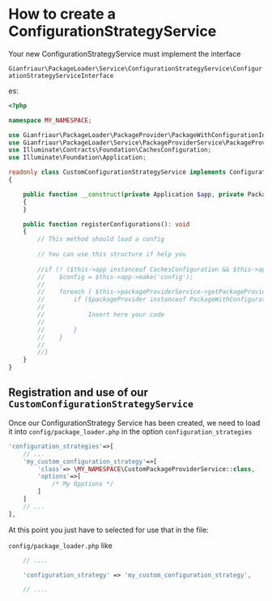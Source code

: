# How to create a ConfigurationStrategyService

Your new ConfigurationStrategyService must implement the interface

`Gianfriaur\PackageLoader\Service\ConfigurationStrategyService\ConfigurationStrategyServiceInterface`

es:

```PHP
<?php

namespace MY_NAMESPACE;

use Gianfriaur\PackageLoader\PackageProvider\PackageWithConfigurationInterface;
use Gianfriaur\PackageLoader\Service\PackageProviderService\PackageProviderServiceInterface;
use Illuminate\Contracts\Foundation\CachesConfiguration;
use Illuminate\Foundation\Application;

readonly class CustomConfigurationStrategyService implements ConfigurationStrategyServiceInterface
{

    public function __construct(private Application $app, private PackageProviderServiceInterface $packageProviderService, private array $options)
    {
    }

    public function registerConfigurations(): void
    {
        // This method should load a config
        
        // You can use this structure if help you
    
        //if (! ($this->app instanceof CachesConfiguration && $this->app->configurationIsCached())) {
        //    $config = $this->app->make('config');
        //
        //    foreach ( $this->packageProviderService->getPackageProviders() as $package_name => $packageProvider){
        //        if ($packageProvider instanceof PackageWithConfigurationInterface){
        //
        //            Insert here your code
        //    
        //        }
        //    }
        //
        //}
    }
}

```


## Registration and use of our `CustomConfigurationStrategyService`

Once our ConfigurationStrategy Service has been created, we need to load it into
`config/package_loader.php` in the option `configuration_strategies`

```PHP
'configuration_strategies'=>[
    // ...
    'my_custom_configuration_strategy'=>[
        'class'=> \MY_NAMESPACE\CustomPackageProviderService::class,
        'options'=>[
            /* My Opptions */
        ]
    ]
    // ...
],
```

At this point you just have to selected for use that in the file:

`config/package_loader.php` like
```PHP
    // ....

    'configuration_strategy' => 'my_custom_configuration_strategy',

    // ....
```
